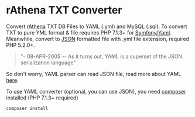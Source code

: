 # rAthena TXT Converter

Convert [rAthena](https://github.com/rathena/rathena) TXT DB Files to YAML (.yml) and MySQL (.sql). To convert TXT to pure YML format & file requires PHP 7.1.3+ for [Symfony/Yaml](https://packagist.org/packages/symfony/yaml). Meanwhile, convert to [JSON](http://json.org/) formatted file with .yml file extension, required PHP 5.2.0+.
> "- 08-APR-2005 -- As it turns out, YAML is a superset of the JSON serialization language"

So don't worry, YAML parser can read JSON file, read more about YAML [here](http://yaml.org/).

To use YAML converter (optional, you can use JSON), you need [composer](https://getcomposer.org/download/) installed (PHP 7.1.3+ required)

    composer install
